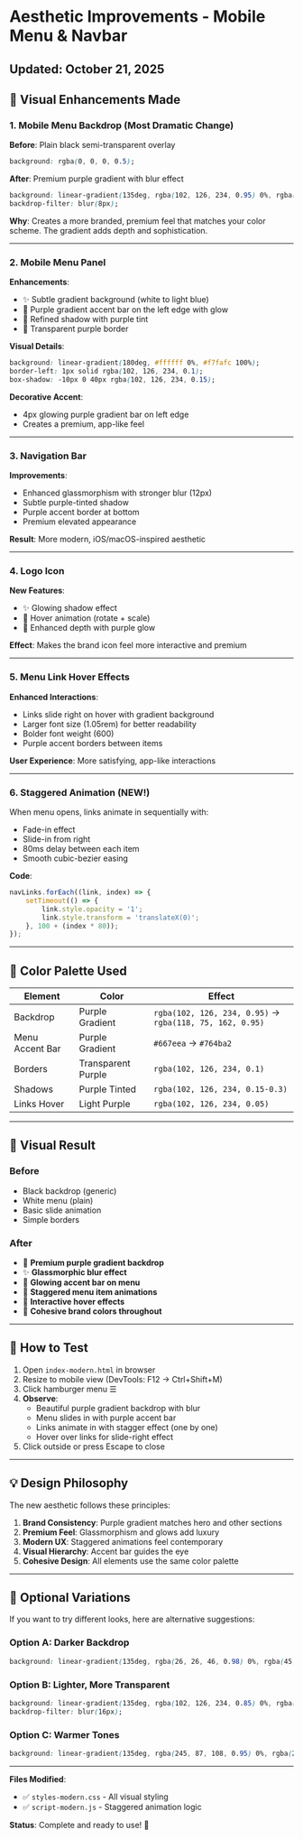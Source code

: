# Aesthetic Improvements - Mobile Menu & Navbar

## Updated: October 21, 2025

## 🎨 Visual Enhancements Made

### 1. **Mobile Menu Backdrop** (Most Dramatic Change)
**Before**: Plain black semi-transparent overlay
```css
background: rgba(0, 0, 0, 0.5);
```

**After**: Premium purple gradient with blur effect
```css
background: linear-gradient(135deg, rgba(102, 126, 234, 0.95) 0%, rgba(118, 75, 162, 0.95) 100%);
backdrop-filter: blur(8px);
```

**Why**: Creates a more branded, premium feel that matches your color scheme. The gradient adds depth and sophistication.

---

### 2. **Mobile Menu Panel**
**Enhancements**:
- ✨ Subtle gradient background (white to light blue)
- 🌈 Purple gradient accent bar on the left edge with glow
- 💫 Refined shadow with purple tint
- 🎯 Transparent purple border

**Visual Details**:
```css
background: linear-gradient(180deg, #ffffff 0%, #f7fafc 100%);
border-left: 1px solid rgba(102, 126, 234, 0.1);
box-shadow: -10px 0 40px rgba(102, 126, 234, 0.15);
```

**Decorative Accent**:
- 4px glowing purple gradient bar on left edge
- Creates a premium, app-like feel

---

### 3. **Navigation Bar**
**Improvements**:
- Enhanced glassmorphism with stronger blur (12px)
- Subtle purple-tinted shadow
- Purple accent border at bottom
- Premium elevated appearance

**Result**: More modern, iOS/macOS-inspired aesthetic

---

### 4. **Logo Icon**
**New Features**:
- ✨ Glowing shadow effect
- 🎯 Hover animation (rotate + scale)
- 💫 Enhanced depth with purple glow

**Effect**: Makes the brand icon feel more interactive and premium

---

### 5. **Menu Link Hover Effects**
**Enhanced Interactions**:
- Links slide right on hover with gradient background
- Larger font size (1.05rem) for better readability
- Bolder font weight (600)
- Purple accent borders between items

**User Experience**: More satisfying, app-like interactions

---

### 6. **Staggered Animation** (NEW!)
When menu opens, links animate in sequentially with:
- Fade-in effect
- Slide-in from right
- 80ms delay between each item
- Smooth cubic-bezier easing

**Code**:
```javascript
navLinks.forEach((link, index) => {
    setTimeout(() => {
        link.style.opacity = '1';
        link.style.transform = 'translateX(0)';
    }, 100 + (index * 80));
});
```

---

## 🎯 Color Palette Used

| Element | Color | Effect |
|---------|-------|--------|
| Backdrop | Purple Gradient | `rgba(102, 126, 234, 0.95)` → `rgba(118, 75, 162, 0.95)` |
| Menu Accent Bar | Purple Gradient | `#667eea` → `#764ba2` |
| Borders | Transparent Purple | `rgba(102, 126, 234, 0.1)` |
| Shadows | Purple Tinted | `rgba(102, 126, 234, 0.15-0.3)` |
| Links Hover | Light Purple | `rgba(102, 126, 234, 0.05)` |

---

## 📱 Visual Result

### Before
- Black backdrop (generic)
- White menu (plain)
- Basic slide animation
- Simple borders

### After
- 💜 **Premium purple gradient backdrop**
- ✨ **Glassmorphic blur effect**
- 🌈 **Glowing accent bar on menu**
- 💫 **Staggered menu item animations**
- 🎯 **Interactive hover effects**
- 🎨 **Cohesive brand colors throughout**

---

## 🚀 How to Test

1. Open `index-modern.html` in browser
2. Resize to mobile view (DevTools: F12 → Ctrl+Shift+M)
3. Click hamburger menu ☰
4. **Observe**:
   - Beautiful purple gradient backdrop with blur
   - Menu slides in with purple accent bar
   - Links animate in with stagger effect (one by one)
   - Hover over links for slide-right effect
5. Click outside or press Escape to close

---

## 💡 Design Philosophy

The new aesthetic follows these principles:

1. **Brand Consistency**: Purple gradient matches hero and other sections
2. **Premium Feel**: Glassmorphism and glows add luxury
3. **Modern UX**: Staggered animations feel contemporary
4. **Visual Hierarchy**: Accent bar guides the eye
5. **Cohesive Design**: All elements use the same color palette

---

## 🎨 Optional Variations

If you want to try different looks, here are alternative suggestions:

### Option A: Darker Backdrop
```css
background: linear-gradient(135deg, rgba(26, 26, 46, 0.98) 0%, rgba(45, 32, 72, 0.98) 100%);
```

### Option B: Lighter, More Transparent
```css
background: linear-gradient(135deg, rgba(102, 126, 234, 0.85) 0%, rgba(118, 75, 162, 0.85) 100%);
backdrop-filter: blur(16px);
```

### Option C: Warmer Tones
```css
background: linear-gradient(135deg, rgba(245, 87, 108, 0.95) 0%, rgba(254, 225, 64, 0.95) 100%);
```

---

**Files Modified**:
- ✅ `styles-modern.css` - All visual styling
- ✅ `script-modern.js` - Staggered animation logic

**Status**: Complete and ready to use! 🎉